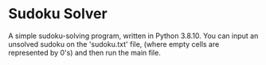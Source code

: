 # Sudoku Solver
A simple sudoku-solving program, written in Python 3.8.10.
  You can input an unsolved sudoku on the 'sudoku.txt' file, (where empty cells are represented by 0's) and then run the main file.
